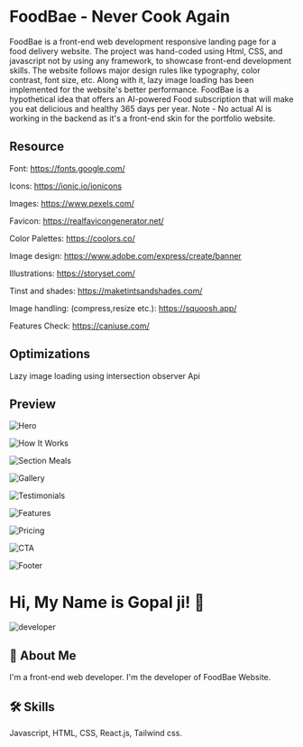 # FoodBae - Never Cook Again

FoodBae is a front-end web development responsive landing page for a food delivery website. The project was hand-coded using Html, CSS, and javascript not by using any framework, to showcase front-end development skills. The website follows major design rules like typography, color contrast, font size, etc. Along with it, lazy image loading has been implemented for the website's better performance. FoodBae is a hypothetical idea that offers an AI-powered Food subscription that will make you eat delicious and healthy 365 days per year. Note - No actual AI is working in the backend as it's a front-end skin for the portfolio website.

## Resource

Font: https://fonts.google.com/

Icons: https://ionic.io/ionicons

Images: https://www.pexels.com/

Favicon: https://realfavicongenerator.net/

Color Palettes: https://coolors.co/

Image design: https://www.adobe.com/express/create/banner

Illustrations: https://storyset.com/

Tinst and shades: https://maketintsandshades.com/

Image handling: (compress,resize etc.): https://squoosh.app/

Features Check: https://caniuse.com/

## Optimizations

Lazy image loading using intersection observer Api

## Preview

![Hero](https://raw.githubusercontent.com/CodingByGopal/imagesAsLink/62222e847be55c9d325901fbab781c92d98b791f/FoodBae-New-Hero.png)

![How It Works](https://raw.githubusercontent.com/CodingByGopal/imagesAsLink/main/FoodBae-how-section.png)

![Section Meals](https://raw.githubusercontent.com/CodingByGopal/imagesAsLink/main/meals.png)

![Gallery](https://raw.githubusercontent.com/CodingByGopal/imagesAsLink/main/gallery.png)

![Testimonials](https://raw.githubusercontent.com/CodingByGopal/imagesAsLink/main/testimonials.png)

![Features](https://raw.githubusercontent.com/CodingByGopal/imagesAsLink/main/features.png)

![Pricing](https://raw.githubusercontent.com/CodingByGopal/imagesAsLink/main/pricing.png)

![CTA](https://raw.githubusercontent.com/CodingByGopal/imagesAsLink/main/cta.png)

![Footer](https://raw.githubusercontent.com/CodingByGopal/imagesAsLink/main/footer.png)

# Hi, My Name is Gopal ji! 👋

![developer](https://raw.githubusercontent.com/CodingByGopal/imagesAsLink/main/mei.jpg)

## 🚀 About Me

I'm a front-end web developer. I'm the developer of FoodBae Website.

## 🛠 Skills

Javascript, HTML, CSS, React.js, Tailwind css.
